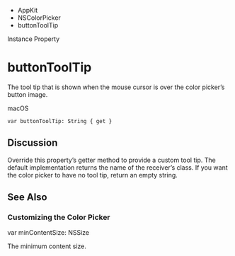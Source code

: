 

- AppKit
- NSColorPicker
-  buttonToolTip 

Instance Property

# buttonToolTip

The tool tip that is shown when the mouse cursor is over the color picker’s button image.

macOS

``` source
var buttonToolTip: String { get }
```

## Discussion

Override this property’s getter method to provide a custom tool tip. The default implementation returns the name of the receiver’s class. If you want the color picker to have no tool tip, return an empty string.

## See Also

### Customizing the Color Picker

var minContentSize: NSSize

The minimum content size.


